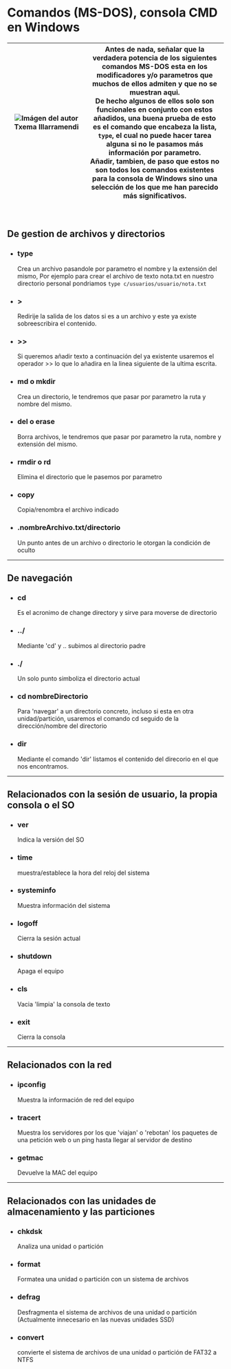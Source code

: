 # Comandos (MS-DOS), consola CMD  en Windows

| ![Imágen del autor](https://cutt.ly/txema)Txema&nbsp;Illarramendi | Antes de nada, señalar que la verdadera potencia de los siguientes comandos MS-DOS esta en los modificadores y/o parametros que muchos de ellos admiten y que no se muestran aqui.<br>De hecho algunos de ellos solo son funcionales en conjunto con estos añadidos, una buena prueba de esto es el comando que encabeza la lista, `type`, el cual no puede hacer tarea alguna si no le pasamos más información por parametro.<br>Añadir, tambien, de paso que estos no son todos los comandos existentes para la consola de Windows sino una selección de los que me han parecido más significativos. |
|--|---|
<br>

## De gestion de archivos y directorios
- ### **type**
    Crea un archivo pasandole por parametro el nombre y la extensión del mismo, Por ejemplo para crear el archivo de texto nota.txt en nuestro directorio personal pondriamos ``type c/usuarios/usuario/nota.txt``
- ### **>**
    Redirije la salida de los datos si es a un archivo y este ya existe sobreescribira el contenido.
- ### **>>**
    Si queremos añadir texto a continuación del ya existente usaremos el operador >> lo que lo añadira en la linea siguiente de la ultima escrita.
- ### **md o mkdir**
    Crea un directorio, le tendremos que pasar por parametro la ruta y nombre del mismo.
- ### **del o erase**
    Borra archivos, le tendremos que pasar por parametro la ruta, nombre y extensión del mismo.
- ### **rmdir o rd**
    Elimina el directorio que le pasemos por parametro
- ### **copy**
    Copia/renombra el archivo indicado
- ### **.nombreArchivo.txt/directorio**
    Un punto antes de un archivo o directorio le otorgan la condición de oculto
---
## De navegación

- ### **cd**  
    Es el acronimo de change directory y sirve para moverse de directorio
- ### **../**
    Mediante 'cd' y .. subimos al directorio padre
- ### **./**
    Un solo punto simboliza el directorio actual
- ### **cd nombreDirectorio**
    Para 'navegar' a un directorio concreto, incluso si esta en otra unidad/partición, usaremos el comando cd seguido de la dirección/nombre  del directorio
- ### **dir**
    Mediante el comando 'dir' listamos el contenido del direcorio en el que nos encontramos.
---
## Relacionados con la sesión de  usuario, la propia consola o el SO

- ### **ver**
    Indica la versión del SO
- ### **time**
    muestra/establece la hora del reloj del sistema
- ### **systeminfo**
    Muestra información del sistema
- ### **logoff**
    Cierra la sesión actual
- ### **shutdown**
    Apaga el equipo
- ### **cls**
    Vacia 'limpia' la consola de texto
- ### **exit**
    Cierra la consola
---
## Relacionados con la red

- ### **ipconfig**
    Muestra la información de red del equipo
- ### **tracert**
    Muestra los servidores por los que 'viajan' o 'rebotan' los paquetes de una petición web o un ping hasta llegar al servidor de destino
- ### **getmac**
    Devuelve la MAC del equipo
---
## Relacionados  con las unidades de almacenamiento y las particiones

- ### **chkdsk**
    Analiza una unidad o partición 
- ### **format**
    Formatea una unidad o partición con un sistema de archivos
- ### **defrag**
    Desfragmenta el sistema de archivos de una unidad o partición (Actualmente innecesario en las nuevas unidades SSD)
- ### **convert**
    convierte el sistema de archivos de una unidad o partición de FAT32 a NTFS
